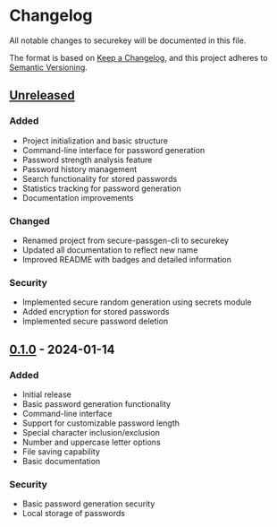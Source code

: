# Changelog

All notable changes to securekey will be documented in this file.

The format is based on [Keep a Changelog](https://keepachangelog.com/en/1.0.0/),
and this project adheres to [Semantic Versioning](https://semver.org/spec/v2.0.0.html).

## [Unreleased]

### Added
- Project initialization and basic structure
- Command-line interface for password generation
- Password strength analysis feature
- Password history management
- Search functionality for stored passwords
- Statistics tracking for password generation
- Documentation improvements

### Changed
- Renamed project from secure-passgen-cli to securekey
- Updated all documentation to reflect new name
- Improved README with badges and detailed information

### Security
- Implemented secure random generation using secrets module
- Added encryption for stored passwords
- Implemented secure password deletion

## [0.1.0] - 2024-01-14

### Added
- Initial release
- Basic password generation functionality
- Command-line interface
- Support for customizable password length
- Special character inclusion/exclusion
- Number and uppercase letter options
- File saving capability
- Basic documentation

### Security
- Basic password generation security
- Local storage of passwords

[Unreleased]: https://github.com/Amul-Thantharate/securekey/compare/v0.1.0...HEAD
[0.1.0]: https://github.com/Amul-Thantharate/securekey/releases/tag/v0.1.0
